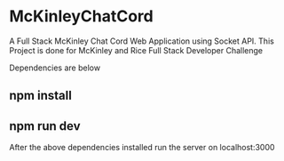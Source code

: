 # McKinleyChatCord
A Full Stack McKinley Chat Cord Web Application using Socket API. This Project is done for McKinley and Rice Full Stack Developer Challenge

Dependencies are below

## npm install
## npm run dev

After the above dependencies installed run the server on localhost:3000 
